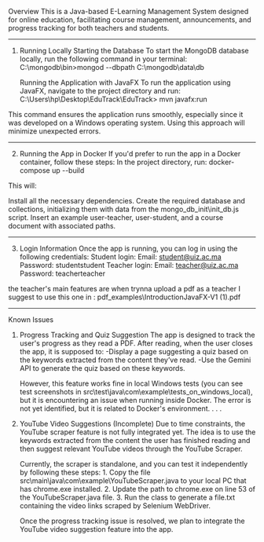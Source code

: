 
Overview
This is a Java-based E-Learning Management System designed for online education, facilitating course management, announcements, and progress tracking for both teachers and students.

_____________________________________________________________________________________


1. Running Locally
    Starting the Database
        To start the MongoDB database locally, run the following command in your terminal:
        C:\mongodb\bin>mongod --dbpath C:\mongodb\data\db

    Running the Application with JavaFX
        To run the application using JavaFX, navigate to the project directory and run:
        C:\Users\hp\Desktop\EduTrack\EduTrack> mvn javafx:run

This command ensures the application runs smoothly, especially since it was developed on a Windows operating system. Using this approach will minimize unexpected errors.


_____________________________________________________________________________________


2. Running the App in Docker
    If you'd prefer to run the app in a Docker container, follow these steps:
        In the project directory, run:
            docker-compose up --build

This will:

Install all the necessary dependencies.
Create the required database and collections, initializing them with data from the mongo_db_init\init_db.js script.
Insert an example user-teacher, user-student, and a course document with associated paths.


_____________________________________________________________________________________

3. Login Information
    Once the app is running, you can log in using the following credentials:
        Student login:
            Email: student@uiz.ac.ma
            Password: studentstudent
        Teacher login:
            Email: teacher@uiz.ac.ma
            Password: teacherteacher

the teacher's main features are
when trynna upload a pdf as a teacher I suggest to use this one in : pdf_examples\IntroductionJavaFX-V1 (1).pdf

_____________________________________________________________________________________

Known Issues


1. Progress Tracking and Quiz Suggestion
    The app is designed to track the user's progress as they read a PDF. After reading, when the user closes the app, it is supposed to:
        -Display a page suggesting a quiz based on the keywords extracted from the content they’ve read.
        -Use the Gemini API to generate the quiz based on these keywords.

    However, this feature works fine in local Windows tests (you can see test screenshots in src\test\java\com\example\tests_on_windows_local), but it is encountering an issue when running inside Docker. The error is not yet identified, but it is related to Docker's environment.
.
.
.

2. YouTube Video Suggestions (Incomplete)
    Due to time constraints, the YouTube scraper feature is not fully integrated yet. The idea is to use the keywords extracted from the content the user has finished reading and then suggest relevant YouTube videos through the YouTube Scraper.

    Currently, the scraper is standalone, and you can test it independently by following these steps:
        1. Copy the file src\main\java\com\example\YouTubeScraper.java to your local PC that has chrome.exe installed.
        2. Update the path to chrome.exe on line 53 of the YouTubeScraper.java file.
        3. Run the class to generate a file.txt containing the video links scraped by Selenium WebDriver.

    Once the progress tracking issue is resolved, we plan to integrate the YouTube video suggestion feature into the app.
